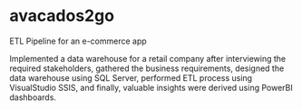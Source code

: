 # avacados2go
ETL Pipeline for an e-commerce app

Implemented a data warehouse for a retail company after interviewing the required stakeholders, gathered the business requirements, designed the data warehouse using SQL Server, performed ETL process using VisualStudio SSIS, and finally, valuable insights were derived using PowerBI dashboards.